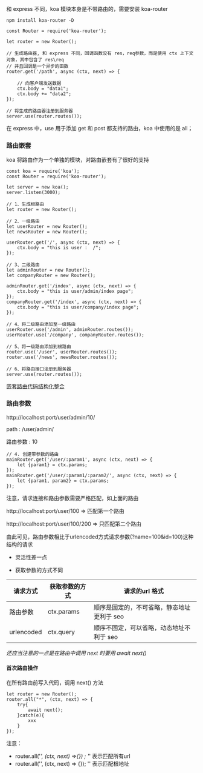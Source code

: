 和 express 不同，koa 模块本身是不带路由的，需要安装 koa-router

```
npm install koa-router -D
```

```
const Router = require('koa-router');

let router = new Router();

// 生成路由器, 和 express 不同，回调函数没有 res，req参数，而是使用 ctx 上下文对象，其中包含了 res\req
// 并且回调是一个异步的函数
router.get('/path', async (ctx, next) => {

	// 向客户端发送数据
	ctx.body = "data1";
	ctx.body += "data2";
});

// 将生成的路由器注册到服务器
server.use(router.routes());

```

在 express 中，use 用于添加 get 和 post 都支持的路由，koa 中使用的是 all；

### 路由嵌套
koa 将路由作为一个单独的模块，对路由嵌套有了很好的支持

```
const koa = require('koa');
const Router = require('koa-router');

let server = new koa();
server.listen(3000);

// 1、生成根路由
let router = new Router();

// 2、一级路由
let userRouter = new Router();
let newsRouter = new Router();

userRouter.get('/', async (ctx, next) => {
	ctx.body = "this is user :  /";
});

// 3、二级路由
let adminRouter = new Router();
let companyRouter = new Router();

adminRouter.get('/index', async (ctx, next) => {
	ctx.body = "this is user/admin/index page";
});
companyRouter.get('/index', async (ctx, next) => {
	ctx.body = "this is user/company/index page";
});

// 4、将二级路由添加至一级路由
userRouter.use('/admin', adminRouter.routes());
userRouter.use('/company', companyRouter.routes());

// 5、将一级路由添加到根路由
router.use('/user', userRouter.routes());
router.use('/news', newsRouter.routes());

// 6、将路由接口注册到服务器
server.use(router.routes());

```
[嵌套路由代码结构化整合](./demo/01.router/server_nested_router.js)

### 路由参数
http://localhost:port/user/admin/10/

path : /user/admin/ 

路由参数 : 10

```
// 4. 创建带参数的路由
mainRouter.get('/user/:param1', async (ctx, next) => {
	let {param1} = ctx.params;
});
mainRouter.get('/user/:param1/:param2/', async (ctx, next) => {
	let {param1, param2} = ctx.params;
});
```

注意，请求连接和路由参数需要严格匹配，如上面的路由

http://localhost:port/user/100  => 匹配第一个路由

http://localhost:port/user/100/200 => 只匹配第二个路由

由此可见，路由参数相比于urlencoded方式请求参数(?name=100&id=100)这种结构的请求

* 灵活性差一点

* 获取参数的方式不同

| 请求方式 | 获取参数的方式 | 请求的url 格式 |
| ----- | ----- | -----|
| 路由参数| ctx.params | 顺序是固定的，不可省略，静态地址更利于 seo |
| urlencoded | ctx.query | 顺序不固定，可以省略，动态地址不利于 seo |

*还应当注意的一点是在路由中调用 next 时要用 await next()*


#### 首次路由操作
在所有路由前写入代码，调用 next() 方法

```
let router = new Router();
router.all("*", (ctx, next) => {
	try{
		await next();
	}catch(e){
		xxx
	}
});

```


注意： 
* router.all('*', (ctx, next) =>{}) ; '*' 表示匹配所有url
* router.all('', (ctx, next) => {}); '' 表示匹配根地址
